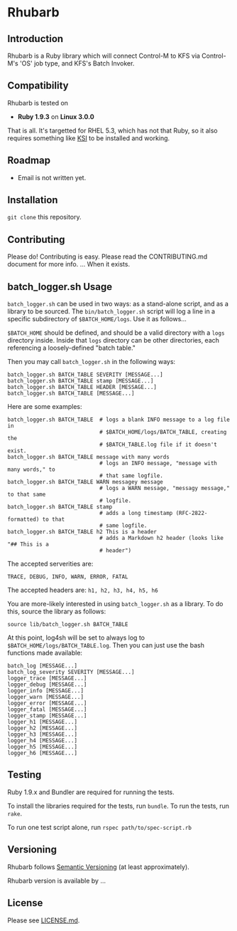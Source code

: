Rhubarb
=======

Introduction
------------

Rhubarb is a Ruby library which will connect Control-M to KFS via Control-M's 'OS' job type, and KFS's Batch Invoker.

Compatibility
-------------

Rhubarb is tested on

* **Ruby 1.9.3** on **Linux 3.0.0**

That is all. It's targetted for RHEL 5.3, which has not that Ruby, so it also requires something like [KSI](https://github.com/ua-eas/ksi) to be installed and working.

Roadmap
-------

* Email is not written yet.

Installation
------------

`git clone` this repository.

Contributing
------------

Please do! Contributing is easy. Please read the CONTRIBUTING.md document for more info. ... When it exists.

batch\_logger.sh Usage
------------------------

`batch_logger.sh` can be used in two ways: as a stand-alone script, and as a library to be sourced. The `bin/batch_logger.sh` script will log a line in a specific subdirectory of `$BATCH_HOME/logs`. Use it as follows...

`$BATCH_HOME` should be defined, and should be a valid directory with a `logs` directory inside. Inside that
`logs` directory can be other directories, each referencing a loosely-defined "batch table."

Then you may call `batch_logger.sh` in the following ways:

    batch_logger.sh BATCH_TABLE SEVERITY [MESSAGE...]
    batch_logger.sh BATCH_TABLE stamp [MESSAGE...]
    batch_logger.sh BATCH_TABLE HEADER [MESSAGE...]
    batch_logger.sh BATCH_TABLE [MESSAGE...]

Here are some examples:

    batch_logger.sh BATCH_TABLE  # logs a blank INFO message to a log file in
                                 # $BATCH_HOME/logs/BATCH_TABLE, creating the
                                 # $BATCH_TABLE.log file if it doesn't exist.
    batch_logger.sh BATCH_TABLE message with many words
                                 # logs an INFO message, "message with many words," to
                                 # that same logfile.
    batch_logger.sh BATCH_TABLE WARN messagey message
                                 # logs a WARN message, "messagy message," to that same
                                 # logfile.
    batch_logger.sh BATCH_TABLE stamp
                                 # adds a long timestamp (RFC-2822-formatted) to that
                                 # same logfile.
    batch_logger.sh BATCH_TABLE h2 This is a header
                                 # adds a Markdown h2 header (looks like "## This is a
                                 # header")

The accepted serverities are:

    TRACE, DEBUG, INFO, WARN, ERROR, FATAL

The accepted headers are: `h1, h2, h3, h4, h5, h6`

You are more-likely interested in using `batch_logger.sh` as a library. To do this,
source the library as follows:

    source lib/batch_logger.sh BATCH_TABLE

At this point, log4sh will be set to always log to `$BATCH_HOME/logs/BATCH_TABLE.log`.
Then you can just use the bash functions made available:

    batch_log [MESSAGE...]
    batch_log_severity SEVERITY [MESSAGE...]
    logger_trace [MESSAGE...]
    logger_debug [MESSAGE...]
    logger_info [MESSAGE...]
    logger_warn [MESSAGE...]
    logger_error [MESSAGE...]
    logger_fatal [MESSAGE...]
    logger_stamp [MESSAGE...]
    logger_h1 [MESSAGE...]
    logger_h2 [MESSAGE...]
    logger_h3 [MESSAGE...]
    logger_h4 [MESSAGE...]
    logger_h5 [MESSAGE...]
    logger_h6 [MESSAGE...]

Testing
-------

Ruby 1.9.x and Bundler are required for running the tests.

To install the libraries required for the tests, run `bundle`. To run the tests, run
`rake`.

To run one test script alone, run `rspec path/to/spec-script.rb`

Versioning
----------

Rhubarb follows [Semantic Versioning](http://semver.org/) (at least approximately).

Rhubarb version is available by ...

License
-------

Please see [LICENSE.md](LICENSE.md).

